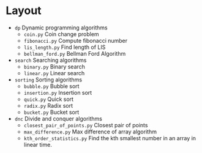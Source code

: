 # Layout
- `dp` Dynamic programming algorithms
    - `coin.py` Coin change problem
    - `fibonacci.py` Compute fibonacci number
    - `lis_length.py` Find length of LIS
    - `bellman_ford.py` Bellman Ford Algorithm
- `search` Searching algorithms
    - `binary.py` Binary search
    - `linear.py` Linear search
- `sorting` Sorting algorithms
    - `bubble.py` Bubble sort
    - `insertion.py` Insertion sort
    - `quick.py` Quick sort
    - `radix.py` Radix sort
    - `bucket.py` Bucket sort
- `dnc` Divide and conquer algorithms
    - `closest_pair_of_points.py` Closest pair of points
    - `max_difference.py` Max difference of array algorithm
    - `kth_order_statistics.py` Find the kth smallest number in an array in linear time.
